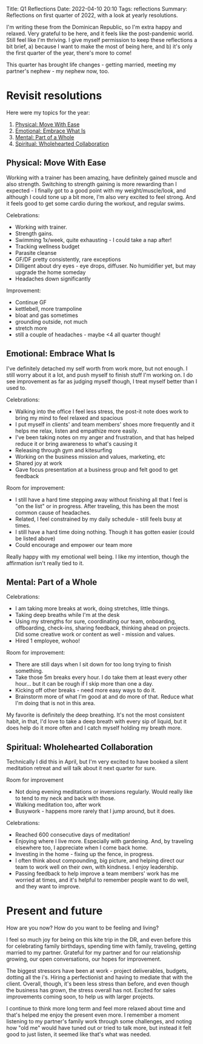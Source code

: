 Title: Q1 Reflections
Date: 2022-04-10 20:10
Tags: reflections
Summary: Reflections on first quarter of 2022, with a look at yearly resolutions.

I'm writing these from the Dominican Republic, so I'm extra happy and relaxed. Very grateful to be here, and it feels like the post-pandemic world. Still feel like I'm thriving. I give myself permission to keep these reflections a bit brief, a) because I want to make the most of being here, and b) it's only the first quarter of the year, there's more to come!

This quarter has brought life changes - getting married, meeting my partner's nephew - my nephew now, too.

# Revisit resolutions

Here were my topics for the year:

1. [Physical: Move With Ease](#physical-move-with-ease)
1. [Emotional: Embrace What Is](#emotional-embrace-what-is)
1. [Mental: Part of a Whole](#mental-part-of-a-whole)
1. [Spiritual: Wholehearted Collaboration](#spiritual-wholehearted-collaboration)

## Physical: Move With Ease

Working with a trainer has been amazing, have definitely gained muscle and also strength. Switching to strength gaining is more rewarding than I expected - I finally got to a good point with my weight/muscle/look, and although I could tone up a bit more, I'm also very excited to feel strong. And it feels good to get some cardio during the workout, and regular swims.

Celebrations:

* Working with trainer.
* Strength gains.
* Swimming 1x/week, quite exhausting - I could take a nap after!
* Tracking wellness budget
* Parasite cleanse
* GF/DF pretty consistently, rare exceptions
* Dilligent about dry eyes - eye drops, diffuser. No humidifier yet, but may upgrade the home someday
* Headaches down significantly

Improvement:

* Continue GF
* kettlebell, more trampoline
* bloat and gas sometimes
* grounding outside, not much
* stretch more
* still a couple of headaches - maybe <4 all quarter though!

## Emotional: Embrace What Is

I've definitely detached my self worth from work more, but not enough. I still worry about it a lot, and push myself to finish stuff I'm working on. I do see improvement as far as judging myself though, I treat myself better than I used to.

Celebrations:

* Walking into the office I feel less stress, the post-it note does work to bring my mind to feel relaxed and spacious
* I put myself in clients' and team members' shoes more frequently and it helps me relax, listen and empathize more easily.
* I've been taking notes on my anger and frustration, and that has helped reduce it or bring awareness to what's causing it
* Releasing through gym and kitesurfing
* Working on the business mission and values, marketing, etc
* Shared joy at work
* Gave focus presentation at a business group and felt good to get feedback

Room for improvement:

* I still have a hard time stepping away without finishing all that I feel is "on the list" or in progress. After traveling, this has been the most common cause of headaches.
* Related, I feel constrained by my daily schedule - still feels busy at times.
* I still have a hard time doing nothing. Though it has gotten easier (could be listed above)
* Could encourage and empower our team more

Really happy with my emotional well being. I like my intention, though the affirmation isn't really tied to it.

## Mental: Part of a Whole

Celebrations:

* I am taking more breaks at work, doing stretches, little things.
* Taking deep breaths while I'm at the desk
* Using my strengths for sure, coordinating our team, onboarding, offboarding, check-ins, sharing feedback, thinking ahead on projects. Did some creative work or content as well - mission and values.
* Hired 1 employee, wohoo!

Room for improvement:

* There are still days when I sit down for too long trying to finish something.
* Take those 5m breaks every hour. I do take them at least every other hour… but it can be rough if I skip more than one a day.
* Kicking off other breaks - need more easy ways to do it.
* Brainstorm more of what I'm good at and do more of that. Reduce what I'm doing that is not in this area.

My favorite is definitely the deep breathing. It's not the most consistent habit, in that, I'd love to take a deep breath with every sip of liquid, but it does help do it more often and I catch myself holding my breath more.

## Spiritual: Wholehearted Collaboration

Technically I did this in April, but I'm very excited to have booked a silent meditation retreat and will talk about it next quarter for sure.

Room for improvement

* Not doing evening meditations or inversions regularly. Would really like to tend to my neck and back with those.
* Walking meditation too, after work
* Busywork - happens more rarely that I jump around, but it does.

Celebrations:

* Reached 600 consecutive days of meditation!
* Enjoying where I live more. Especially with gardening. And, by traveling elsewhere too, I appreciate when I come back home.
* Investing in the home - fixing up the fence, in progress.
* I often think about compounding, big picture, and helping direct our team to work well on their own, with kindness. I enjoy leadership.
* Passing feedback to help improve a team members' work has me worried at times, and it's helpful to remember people want to do well, and they want to improve.


# Present and future

How are you now? How do you want to be feeling and living?

I feel so much joy for being on this kite trip in the DR, and even before this for celebrating family birthdays, spending time with family, traveling, getting married to my partner. Grateful for my partner and for our relationship growing, our open conversations, our hopes for improvement.

The biggest stressors have been at work - project deliverables, budgets, dotting all the i's. Hiring a perfectionist and having to mediate that with the client. Overall, though, it's been less stress than before, and even though the business has grown, the stress overall has not. Excited for sales improvements coming soon, to help us with larger projects.

I continue to think more long term and feel more relaxed about time and that's helped me enjoy the present even more. I remember a moment listening to my partner's family work through some challenges, and noting how "old me" would have tuned out or tried to talk more, but instead it felt good to just listen, it seemed like that's what was needed.
